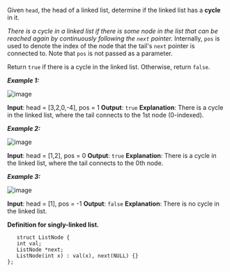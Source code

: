Given `head`, the head of a linked list, determine if the linked list has a **cycle** in it.

_There is a cycle in a linked list if there is some node in the list that can be reached again by continuously following the `next` pointer._ Internally, `pos` is used to denote the index of the node that the tail's `next` pointer is connected to. Note that `pos` is not passed as a parameter.

Return `true` if there is a cycle in the linked list. Otherwise, return `false`.

_**Example 1:**_

![image](https://github.com/SnowScriptWinterOfCode/LeetCode_Q/assets/112773734/4c737fdf-3d0a-43f7-b3d7-15b4b270a040)

**Input**: head = [3,2,0,-4], pos = 1
**Output**: `true`
**Explanation**: There is a cycle in the linked list, where the tail connects to the 1st node (0-indexed).

**_Example 2:_**

![image](https://github.com/SnowScriptWinterOfCode/LeetCode_Q/assets/112773734/e3eb22c2-2bd7-462c-8755-2c76d77fe0e4)


**Input**: head = [1,2], pos = 0
**Output**: `true`
**Explanation**: There is a cycle in the linked list, where the tail connects to the 0th node.

**_Example 3:_**

![image](https://github.com/SnowScriptWinterOfCode/LeetCode_Q/assets/112773734/2fb9eeef-1473-42b3-beef-dcc9a2c99a7d)

**Input**: head = [1], pos = -1
**Output**: `false`
**Explanation**: There is no cycle in the linked list.

**Definition for singly-linked list.**
  ```
     struct ListNode {
     int val;
     ListNode *next;
     ListNode(int x) : val(x), next(NULL) {}
 };
```
